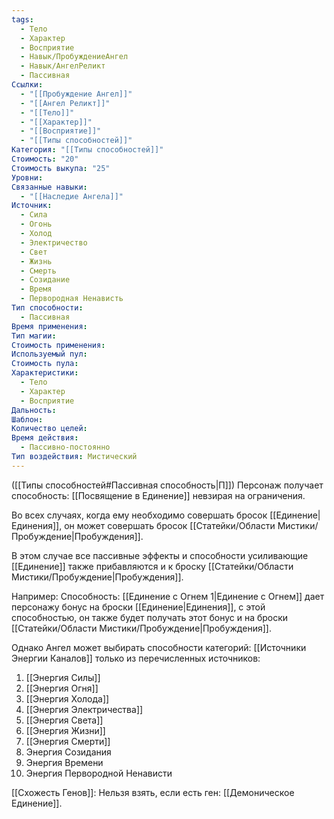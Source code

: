 ```yaml
---
tags:
  - Тело
  - Характер
  - Восприятие
  - Навык/ПробуждениеАнгел
  - Навык/АнгелРеликт
  - Пассивная
Ссылки:
  - "[[Пробуждение Ангел]]"
  - "[[Ангел Реликт]]"
  - "[[Тело]]"
  - "[[Характер]]"
  - "[[Восприятие]]"
  - "[[Типы способностей]]"
Категория: "[[Типы способностей]]"
Стоимость: "20"
Стоимость выкупа: "25"
Уровни: 
Связанные навыки:
  - "[[Наследие Ангела]]"
Источник:
  - Сила
  - Огонь
  - Холод
  - Электричество
  - Свет
  - Жизнь
  - Смерть
  - Созидание
  - Время
  - Первородная Ненависть
Тип способности:
  - Пассивная
Время применения: 
Тип магии: 
Стоимость применения: 
Используемый пул: 
Стоимость пула: 
Характеристики:
  - Тело
  - Характер
  - Восприятие
Дальность: 
Шаблон: 
Количество целей: 
Время действия:
  - Пассивно-постоянно
Тип воздействия: Мистический
---
```

([[Типы способностей#Пассивная способность|П]]) Персонаж получает способность: [[Посвящение в Единение]] невзирая на ограничения. 

Во всех случаях, когда ему необходимо совершать бросок [[Единение|Единения]], он может совершать бросок [[Статейки/Области Мистики/Пробуждение|Пробуждения]].

В этом случае все пассивные эффекты и способности усиливающие [[Единение]] также прибавляются и к броску [[Статейки/Области Мистики/Пробуждение|Пробуждения]].

Например: Способность: [[Единение с Огнем 1|Единение с Огнем]] дает персонажу бонус на броски [[Единение|Единения]], с этой способностью, он также будет получать этот бонус и на броски [[Статейки/Области Мистики/Пробуждение|Пробуждения]]. 

Однако Ангел может выбирать способности категорий: [[Источники Энергии Каналов]] только из перечисленных источников:

1. [[Энергия Силы]]
2. [[Энергия Огня]]
3. [[Энергия Холода]]
4. [[Энергия Электричества]]
5. [[Энергия Света]]
6. [[Энергия Жизни]]
7. [[Энергия Смерти]]
8. Энергия Созидания
9. Энергия Времени
10. Энергия Первородной Ненависти


[[Схожесть Генов]]: Нельзя взять, если есть ген: [[Демоническое Единение]].  

